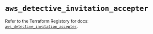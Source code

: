 # `aws_detective_invitation_accepter`

Refer to the Terraform Registory for docs: [`aws_detective_invitation_accepter`](https://www.terraform.io/docs/providers/aws/r/detective_invitation_accepter).
